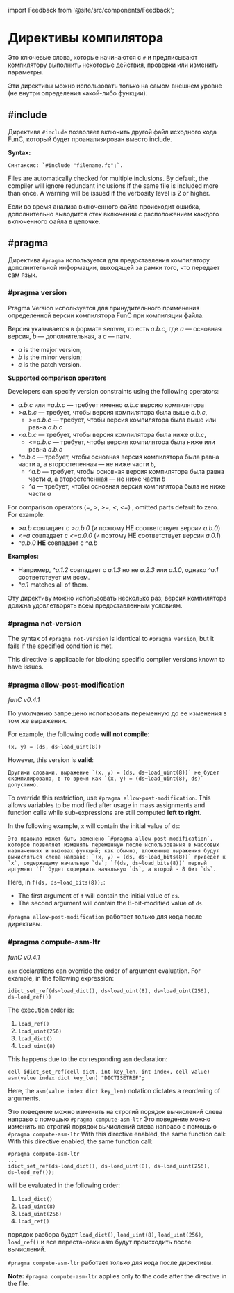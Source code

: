import Feedback from '@site/src/components/Feedback';

# Директивы компилятора

Это ключевые слова, которые начинаются с `#` и предписывают компилятору выполнить некоторые действия, проверки или изменить параметры.

Эти директивы можно использовать только на самом внешнем уровне (не внутри определения какой-либо функции).

## #include

Директива `#include` позволяет включить другой файл исходного кода FunC, который будет проанализирован вместо include.

**Syntax:**

```func
Синтаксис: `#include "filename.fc";`.
```

Files are automatically checked for multiple inclusions. By default, the compiler will ignore redundant inclusions if the same file is included more than once. A warning will be issued if the verbosity level is 2 or higher.

Если во время анализа включенного файла происходит ошибка, дополнительно выводится стек включений с расположением
каждого включенного файла в цепочке.

## #pragma

Директива `#pragma` используется для предоставления компилятору дополнительной информации, выходящей за рамки того, что передает сам язык.

### #pragma version

Pragma Version используется для принудительного применения определенной версии компилятора FunC при компиляции файла.

Версия указывается в формате semver, то есть _a.b.c_, где _a_ — основная версия, _b_ — дополнительная, а _c_ — патч.

- _a_ is the major version;
- _b_ is the minor version;
- _c_ is the patch version.

**Supported comparison operators**

Developers can specify version constraints using the following operators:

- _a.b.c_ или _=a.b.c_ — требует именно _a.b.c_ версию компилятора
- _>a.b.c_ — требует, чтобы версия компилятора была выше _a.b.c_,
  - _>=a.b.c_ — требует, чтобы версия компилятора была выше или равна _a.b.c_
- _\<a.b.c_ — требует, чтобы версия компилятора была ниже _a.b.c_,
  - _\<=a.b.c_ — требует, чтобы версия компилятора была ниже или равна _a.b.c_
- _^a.b.c_ — требует, чтобы основная версия компилятора была равна части `a`, а второстепенная — не ниже части `b`,
  - _^a.b_ — требует, чтобы основная версия компилятора была равна части _a_, а второстепенная — не ниже части _b_
  - _^a_ — требует, чтобы основная версия компилятора была не ниже части _a_

For comparison operators (_=_, _>_, _>=_, _\<_, _\<=_) , omitted parts default to zero.
For example:

- _>a.b_ совпадает с _>a.b.0_ (и поэтому НЕ соответствует версии _a.b.0_)
- _\<=a_ совпадает с _\<=a.0.0_ (и поэтому НЕ соответствует версии _a.0.1_)
- _^a.b.0_ **НЕ** совпадает с _^a.b_

**Examples:**

- Например, _^a.1.2_ совпадает с _a.1.3_ но не _a.2.3_ или _a.1.0_, однако _^a.1_ соответствует им всем.
- _^a.1_ matches all of them.

Эту директиву можно использовать несколько раз; версия компилятора должна удовлетворять всем предоставленным условиям.

### #pragma not-version

The syntax of `#pragma not-version` is identical to `#pragma version`, but it fails if the specified condition is met.

This directive is applicable for blocking specific compiler versions known to have issues.

### #pragma allow-post-modification

_funC v0.4.1_

По умолчанию запрещено использовать переменную до ее изменения в том же выражении.

For example, the following code **will not compile**:

```func
(x, y) = (ds, ds~load_uint(8))
```

However, this version is **valid**:

```func
Другими словами, выражение `(x, y) = (ds, ds~load_uint(8))` не будет скомпилировано, в то время как `(x, y) = (ds~load_uint(8), ds)` допустимо.
```

To override this restriction, use `#pragma allow-post-modification`. This allows variables to be modified after usage in mass assignments and function calls while sub-expressions are still computed **left to right**.

In the following example, `x` will contain the initial value of `ds`:

```func
Это правило может быть заменено `#pragma allow-post-modification`, которое позволяет изменять переменную после использования в массовых назначениях и вызовах функций; как обычно, вложенные выражения будут вычисляться слева направо: `(x, y) = (ds, ds~load_bits(8))` приведет к `x`, содержащему начальную `ds`; `f(ds, ds~load_bits(8))` первый аргумент `f` будет содержать начальную `ds`, а второй - 8 бит `ds`.
```

Here, in `f(ds, ds~load_bits(8));`:

- The first argument of `f` will contain the initial value of `ds`.
- The second argument will contain the 8-bit-modified value of `ds`.

`#pragma allow-post-modification` работает только для кода после директивы.

### #pragma compute-asm-ltr

_funC v0.4.1_

`asm` declarations can override the order of argument evaluation. For example, in the following expression:

```func
idict_set_ref(ds~load_dict(), ds~load_uint(8), ds~load_uint(256), ds~load_ref())
```

The execution order is:

1. `load_ref()`
2. `load_uint(256)`
3. `load_dict()`
4. `load_uint(8)`

This happens due to the corresponding `asm` declaration:

```func
cell idict_set_ref(cell dict, int key_len, int index, cell value) asm(value index dict key_len) "DICTISETREF";
```

Here, the `asm(value index dict key_len)` notation dictates a reordering of arguments.

Это поведение можно изменить на строгий порядок вычислений слева направо с помощью `#pragma compute-asm-ltr` Это поведение можно изменить на строгий порядок вычислений слева направо с помощью `#pragma compute-asm-ltr` With this directive enabled, the same function call: With this directive enabled, the same function call:

```func
#pragma compute-asm-ltr
...
idict_set_ref(ds~load_dict(), ds~load_uint(8), ds~load_uint(256), ds~load_ref());
```

will be evaluated in the following order:

1. `load_dict()`
2. `load_uint(8)`
3. `load_uint(256)`
4. `load_ref()`

порядок разбора будет `load_dict()`, `load_uint(8)`, `load_uint(256)`, `load_ref()` и все перестановки asm будут происходить после вычислений.

`#pragma compute-asm-ltr` работает только для кода после директивы.

**Note:** `#pragma compute-asm-ltr` applies only to the code after the directive in the file. <Feedback />

